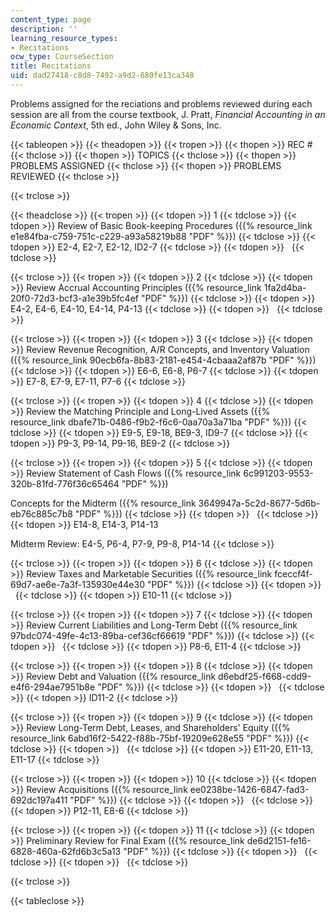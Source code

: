 ```yaml
---
content_type: page
description: ''
learning_resource_types:
- Recitations
ocw_type: CourseSection
title: Recitations
uid: dad27418-c8d8-7492-a9d2-680fe13ca348
---
```


Problems assigned for the reciations and problems reviewed during each session are all from the course textbook, J. Pratt, _Financial Accounting in an Economic Context_, 5th ed., John Wiley & Sons, Inc.

{{< tableopen >}}
{{< theadopen >}}
{{< tropen >}}
{{< thopen >}}
REC #
{{< thclose >}}
{{< thopen >}}
TOPICS
{{< thclose >}}
{{< thopen >}}
PROBLEMS ASSIGNED
{{< thclose >}}
{{< thopen >}}
PROBLEMS REVIEWED
{{< thclose >}}

{{< trclose >}}

{{< theadclose >}}
{{< tropen >}}
{{< tdopen >}}
1
{{< tdclose >}}
{{< tdopen >}}
Review of Basic Book-keeping Procedures ({{% resource_link e1e84fba-c759-751c-c229-a93a58219b88 "PDF" %}})
{{< tdclose >}}
{{< tdopen >}}
E2-4, E2-7, E2-12, ID2-7
{{< tdclose >}}
{{< tdopen >}}
 
{{< tdclose >}}

{{< trclose >}}
{{< tropen >}}
{{< tdopen >}}
2
{{< tdclose >}}
{{< tdopen >}}
Review Accrual Accounting Principles ({{% resource_link 1fa2d4ba-20f0-72d3-bcf3-a1e39b5fc4ef "PDF" %}})
{{< tdclose >}}
{{< tdopen >}}
E4-2, E4-6, E4-10, E4-14, P4-13
{{< tdclose >}}
{{< tdopen >}}
 
{{< tdclose >}}

{{< trclose >}}
{{< tropen >}}
{{< tdopen >}}
3
{{< tdclose >}}
{{< tdopen >}}
Review Revenue Recognition, A/R Concepts, and Inventory Valuation ({{% resource_link 90ecb6fa-8b83-2181-e454-4cbaaa2af87b "PDF" %}})
{{< tdclose >}}
{{< tdopen >}}
E6-6, E6-8, P6-7
{{< tdclose >}}
{{< tdopen >}}
E7-8, E7-9, E7-11, P7-6
{{< tdclose >}}

{{< trclose >}}
{{< tropen >}}
{{< tdopen >}}
4
{{< tdclose >}}
{{< tdopen >}}
Review the Matching Principle and Long-Lived Assets ({{% resource_link dbafe71b-0486-f9b2-f6c6-0aa70a3a71ba "PDF" %}})
{{< tdclose >}}
{{< tdopen >}}
E9-5, E9-18, BE9-3, ID9-7
{{< tdclose >}}
{{< tdopen >}}
P9-3, P9-14, P9-16, BE9-2
{{< tdclose >}}

{{< trclose >}}
{{< tropen >}}
{{< tdopen >}}
5
{{< tdclose >}}
{{< tdopen >}}
Review Statement of Cash Flows ({{% resource_link 6c991203-9553-320b-81fd-776f36c65464 "PDF" %}})  
  
Concepts for the Midterm ({{% resource_link 3649947a-5c2d-8677-5d6b-eb76c885c7b8 "PDF" %}})
{{< tdclose >}}
{{< tdopen >}}
 
{{< tdclose >}}
{{< tdopen >}}
E14-8, E14-3, P14-13  
  
Midterm Review: E4-5, P6-4, P7-9, P9-8, P14-14
{{< tdclose >}}

{{< trclose >}}
{{< tropen >}}
{{< tdopen >}}
6
{{< tdclose >}}
{{< tdopen >}}
Review Taxes and Marketable Securities ({{% resource_link fceccf4f-69d7-ae6e-7a3f-135930e44e30 "PDF" %}})
{{< tdclose >}}
{{< tdopen >}}
 
{{< tdclose >}}
{{< tdopen >}}
E10-11
{{< tdclose >}}

{{< trclose >}}
{{< tropen >}}
{{< tdopen >}}
7
{{< tdclose >}}
{{< tdopen >}}
Review Current Liabilities and Long-Term Debt ({{% resource_link 97bdc074-49fe-4c13-89ba-cef36cf66619 "PDF" %}})
{{< tdclose >}}
{{< tdopen >}}
 
{{< tdclose >}}
{{< tdopen >}}
P8-6, E11-4
{{< tdclose >}}

{{< trclose >}}
{{< tropen >}}
{{< tdopen >}}
8
{{< tdclose >}}
{{< tdopen >}}
Review Debt and Valuation ({{% resource_link d6ebdf25-f668-cdd9-e4f6-294ae7951b8e "PDF" %}})
{{< tdclose >}}
{{< tdopen >}}
 
{{< tdclose >}}
{{< tdopen >}}
ID11-2
{{< tdclose >}}

{{< trclose >}}
{{< tropen >}}
{{< tdopen >}}
9
{{< tdclose >}}
{{< tdopen >}}
Review Long-Term Debt, Leases, and Shareholders' Equity ({{% resource_link 6abd16f2-5422-f88b-75bf-19209e628e55 "PDF" %}})
{{< tdclose >}}
{{< tdopen >}}
 
{{< tdclose >}}
{{< tdopen >}}
E11-20, E11-13, E11-17
{{< tdclose >}}

{{< trclose >}}
{{< tropen >}}
{{< tdopen >}}
10
{{< tdclose >}}
{{< tdopen >}}
Review Acquisitions ({{% resource_link ee0238be-1426-6847-fad3-692dc197a411 "PDF" %}})
{{< tdclose >}}
{{< tdopen >}}
 
{{< tdclose >}}
{{< tdopen >}}
P12-11, E8-6
{{< tdclose >}}

{{< trclose >}}
{{< tropen >}}
{{< tdopen >}}
11
{{< tdclose >}}
{{< tdopen >}}
Preliminary Review for Final Exam ({{% resource_link de6d2151-fe16-6828-460a-62fd6b3c5a13 "PDF" %}})
{{< tdclose >}}
{{< tdopen >}}
 
{{< tdclose >}}
{{< tdopen >}}
 
{{< tdclose >}}

{{< trclose >}}

{{< tableclose >}}